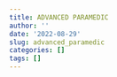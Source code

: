```yaml
---
title: ADVANCED PARAMEDIC
author: ''
date: '2022-08-29'
slug: advanced_paramedic
categories: []
tags: []
---
```

